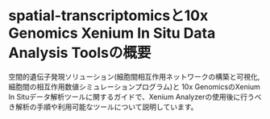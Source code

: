 # spatial-transcriptomicsと10x Genomics Xenium In Situ Data Analysis Toolsの概要
空間的遺伝子発現ソリューション(細胞間相互作用ネットワークの構築と可視化,細胞間の相互作用数値シミュレーションプログラム)と
10x GenomicsのXenium In Situデータ解析ツールに関するガイドで、Xenium Analyzerの使用後に行うべき解析の手順や利用可能なツールについて説明しています。
